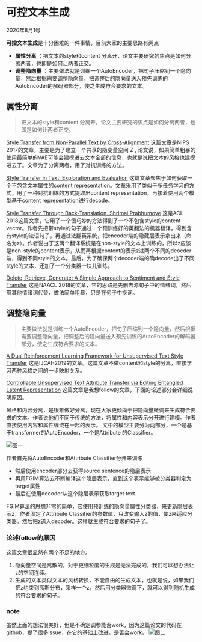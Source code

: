 # 可控文本生成

2020年8月1号

**可控文本生成**是十分困难的一件事情，目前大家的主要思路有两点
- **属性分离** ：把文本的style和content 分离开，论文主要研究的焦点是如何分离两者，也即是如何让两者正交。
- **调整隐向量** ：主要做法就是训练一个AutoEncoder，把句子压缩到一个隐向量，然后根据需要调整隐向量，把调整后的隐向量送入预先训练的AutoEncoder的解码器部分，使之生成符合要求的文本。




## 属性分离

> 把文本的style和content 分离开，论文主要研究的焦点是如何分离两者，也即是如何让两者正交。

[Style Transfer from Non-Parallel Text by Cross-Alignment](https://link.zhihu.com/?target=https%3A//papers.nips.cc/paper/7259-style-transfer-from-non-parallel-text-by-cross-alignment.pdf) 这篇文章是NIPS 2017的文章，主要是为了建立一个共享的隐变量空间 Z , 论文说，如果简单粗暴的使用最简单的VAE可能会建模进去文本全部的信息，也就是说把文本的风格也建模进去了。文章为了分离两者，用了对抗训练的方法。

[Style Transfer in Text: Exploration and Evaluation](https://link.zhihu.com/?target=https%3A//arxiv.org/abs/1711.06861) 这篇文章聚焦于如何获取一个不包含文本属性的content representation。文章采用了类似于多任务学习的方式，用了一种对抗训练的方式提取出content representation，再接着使用两个模型基于content representation进行decode。

[Style Transfer Through Back-Translation. Shrimai Prabhumoye](https://link.zhihu.com/?target=https%3A//arxiv.org/abs/1804.09000) 这是ACL 2018这篇文章，它用了一个很巧妙的方法得到了一个不包含style的content vector。作者先把带style的句子通过一个预训练好的英翻法的机器翻译，得到含有style的法语句子，再通过法翻英系统，把encoder端的隐藏层表示拿出来（命名为z）。作者说由于这两个翻译系统是在non-style的文本上训练的，所以z应该是non-style的content表示，从而再根据content的表示z过两个不同的deocder端，得到不同style的文本。最后，为了确保两个decoder端的确decode出了不同style的文本，还加了一个分类器一块儿训练。

[Delete, Retrieve, Generate: A Simple Approach to Sentiment and Style Transfer](https://link.zhihu.com/?target=https%3A//arxiv.org/abs/1804.06437) 这是NAACL 2018的文章，它的思路是先删去源句子中的情绪词，然后用其他情绪词代替，做法简单粗暴，只是在句子中换词。



## 调整隐向量

> 主要做法就是训练一个AutoEncoder，把句子压缩到一个隐向量，然后根据需要调整隐向量，把调整后的隐向量送入预先训练的AutoEncoder的解码器部分，使之生成符合要求的文本。

[A Dual Reinforcement Learning Framework for Unsupervised Text Style Transfer](https://link.zhihu.com/?target=https%3A//export.arxiv.org/pdf/1905.10060) 
这是IJCAI-2019的文章。这篇文章不做content和style的分离，直接学习两种风格之间的一步映射关系。


[Controllable Unsupervised Text Attribute Transfer via Editing Entangled Latent Representation](https://arxiv.org/abs/1905.12926v1) 这篇文章是我想follow的文章，下面的论述部分会详细说明原因。

风格和内容分离，是很难做好分离，现在大家更倾向于把隐向量微调来生成符合要求的文本。作者说他们不同于传统的方法，将属性和内容表示分开进行建模。作者直接使用内容和属性缠绕在一起的表示。
文中的模型主要分为两部分，一个是基于transformer的AutoEncoder，一个是Attribute 的Classifier。

![图一](https://github.com/liupeng0606/-/blob/master/111.png)

作者首先将AutoEncoder和Attribute Classifier分开来训练
- 然后使用encoder部分去获得source sentence的隐层表示
- 再用FGIM算法去不断编译这个隐层表示，直到这个表示能够被分类器判定为target属性
- 最后在使用decoder从这个隐层表示获取target text.


FGIM算法的思想非常的简单，它使用预训练的隐向量属性分类器，来更新隐层表示z，作者固定了Attribute Classifier的参数值，只改变输入z的值，使z来适应分类器。然后把z送入decoder。这样就生成符合要求的句子了。


### 论述follow的原因
这篇文章很显然有两个不足的地方。
1. 隐向量空间是离散的，对于更细粒度的生成是无法完成的，我们可以想办法让z的空间连续。
2. 生成的文本类似文本的风格转换，不能自由的生成文本，也就是说，如果我们把z约束到高斯分布，采样一个z，然后用分类器微调下，就可以得到随机生成的符合要求的句子。
### note
虽然上面的想法很美好，但是不确定调参能否work，因为这篇论文的代码在github，提了很多issue，在它的基础上改进，是否会work。
![图二](https://github.com/liupeng0606/-/blob/master/2222.png)
